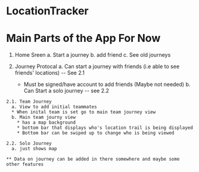 # LocationTracker

# Main Parts of the App For Now

  1. Home Sreen 
    a. Start a journey
    b. add friend
    c. See old journeys
  
  2. Journey Protocal
    a. Can start a journey with friends (i.e able to see friends' locations) -- See 2.1
      * Must be signed/have account to add friends (Maybe not needed)
    b. Can Start a solo journey -- see 2.2
  
    2.1. Team Journey 
      a. View to add initial teammates
      * When inital team is set go to main team journey view
      b. Main team journy view
        * has a map background
        * bottom bar that displays who's location trail is being displayed
        * Bottom bar can be swiped up to change who is being viewed
   
    2.2. Solo Journey
      a. just shows map
      
    ** Data on journey can be added in there somewhere and maybe some other features
    
   
    
  
    
  
